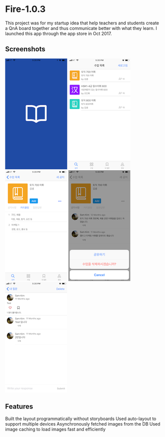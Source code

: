 # Fire-1.0.3

This project was for my startup idea that help teachers and students create a QnA board together and thus communicate better with what they learn. I launched this app through the app store in Oct 2017.

## Screenshots 
![Image description](IMG_3674.png)
![Image description](IMG_3675.png)
![Image description](IMG_3676.png)
![Image description](IMG_3677.png)
![Image description](IMG_3678.png)

## Features 
Built the layout programmatically without storyboards
Used auto-layout to support multiple devices
Asynchronously fetched images from the DB 
Used image caching to load images fast and efficiently 




